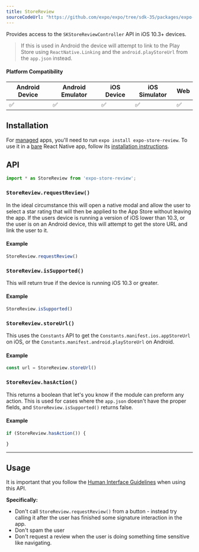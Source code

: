 ```yaml
---
title: StoreReview
sourceCodeUrl: "https://github.com/expo/expo/tree/sdk-35/packages/expo-store-review"
---
```


Provides access to the `SKStoreReviewController` API in iOS 10.3+ devices.

> If this is used in Android the device will attempt to link to the Play Store using `ReactNative.Linking` and the `android.playStoreUrl` from the `app.json` instead. 

#### Platform Compatibility

| Android Device | Android Emulator | iOS Device | iOS Simulator |  Web  |
| ------ | ---------- | ------ | ------ | ------ |
| ✅     |  ✅     | ✅     | ✅     | ✅    |

## Installation

For [managed](../../introduction/managed-vs-bare/#managed-workflow) apps, you'll need to run `expo install expo-store-review`. To use it in a [bare](../../introduction/managed-vs-bare/#bare-workflow) React Native app, follow its [installation instructions](https://github.com/expo/expo/tree/master/packages/expo-store-review).

## API

```js
import * as StoreReview from 'expo-store-review';
```

### `StoreReview.requestReview()`
In the ideal circumstance this will open a native modal and allow the user to select a star rating that will then be applied to the App Store without leaving the app. 
If the users device is running a version of iOS lower than 10.3, or the user is on an Android device, this will attempt to get the store URL and link the user to it.

#### Example

```js
StoreReview.requestReview()
```

### `StoreReview.isSupported()`

This will return true if the device is running iOS 10.3 or greater.

#### Example

```js
StoreReview.isSupported()
```

### `StoreReview.storeUrl()`

This uses the `Constants` API to get the `Constants.manifest.ios.appStoreUrl` on iOS, or the `Constants.manifest.android.playStoreUrl` on Android.

#### Example

```js
const url = StoreReview.storeUrl()
```

### `StoreReview.hasAction()`

This returns a boolean that let's you know if the module can preform any action. This is used for cases where the `app.json` doesn't have the proper fields, and `StoreReview.isSupported()` returns false.

#### Example

```js
if (StoreReview.hasAction()) {

}
```

---

## Usage

It is important that you follow the [Human Interface Guidelines](https://developer.apple.com/ios/human-interface-guidelines/system-capabilities/ratings-and-reviews/) when using this API.

**Specifically:**

* Don't call `StoreReview.requestReview()` from a button - instead try calling it after the user has finished some signature interaction in the app.
* Don't spam the user
* Don't request a review when the user is doing something time sensitive like navigating.

